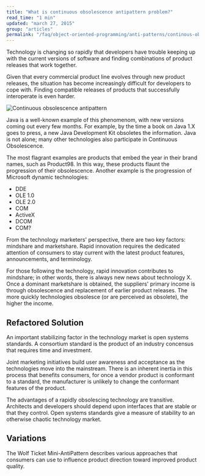 ```yaml
---
title: "What is continuous obsolescence antipattern problem?"
read_time: "1 min"
updated: "march 27, 2015"
group: "articles"
permalink: "/faq/object-oriented-programming/anti-patterns/continous-obsolescence/"
---
```


Technology is changing so rapidly that developers have trouble keeping up with the current versions of software and finding combinations of product releases that work together.

Given that every commercial product line evolves through new product releases, the situation has become increasingly difficult for developers to cope with. Finding compatible releases of products that successfully interoperate is even harder.

![Continuous obsolescence antipattern](https://raw.githubusercontent.com/wwphp-fb/php-resources/master/images/anti-patterns/obsolete.jpg "Continuous obsolescence antipattern")

Java is a well-known example of this phenomenom, with new versions coming out every few months. For example, by the time a book on Java 1.X goes to press, a new Java Development Kit obsoletes the information. Java is not alone; many other technologies also participate in Continuous Obsolescence.

The most flagrant examples are products that embed the year in their brand names, such as Product98. In this way, these products flaunt the progression of their obsolescence. Another example is the progression of Microsoft dynamic technologies:

* DDE
* OLE 1.0
* OLE 2.0
* COM
* ActiveX
* DCOM
* COM?

From the technology marketers' perspective, there are two key factors: mindshare and marketshare. Rapid innovation requires the dedicated attention of consumers to stay current with the latest product features, announcements, and terminology.

For those following the technology, rapid innovation contributes to mindshare; in other words, there is always new news about technology X. Once a dominant marketshare is obtained, the suppliers' primary income is through obsolescence and replacement of earlier product releases. The more quickly technologies obsolesce (or are perceived as obsolete), the higher the income.

## Refactored Solution

An important stabilizing factor in the technology market is open systems standards. A consortium standard is the product of an industry concensus that requires time and investment.

Joint marketing initiatives build user awareness and acceptance as the technologies move into the mainstream. There is an inherent inertia in this process that benefits consumers, for once a vendor product is conformant to a standard, the manufacturer is unlikely to change the conformant features of the product.

The advantages of a rapidly obsolescing technology are transitive. Architects and developers should depend upon interfaces that are stable or that they control. Open systems standards give a measure of stability to an otherwise chaotic technology market.

## Variations

The Wolf Ticket Mini-AntiPattern describes various approaches that consumers can use to influence product direction toward improved product quality.

